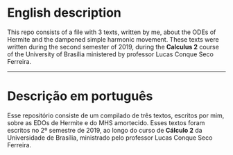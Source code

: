 # English description

This repo consists of a file with 3 texts, written by me, about the ODEs of Hermite and the dampened simple harmonic movement. These texts were written during the second semester of 2019, during the **Calculus 2** course of the University of Brasília ministered by professor Lucas Conque Seco Ferreira.

--------------------------------------------------------------------------------------------------------------

# Descrição em português

Esse repositório consiste de um compilado de três textos, escritos por mim, sobre as EDOs de Hermite e do MHS amortecido. Esses textos foram escritos no 2º semestre de 2019, ao longo do curso de **Cálculo 2** da Universidade de Brasília, ministrado pelo professor Lucas Conque Seco Ferreira.
